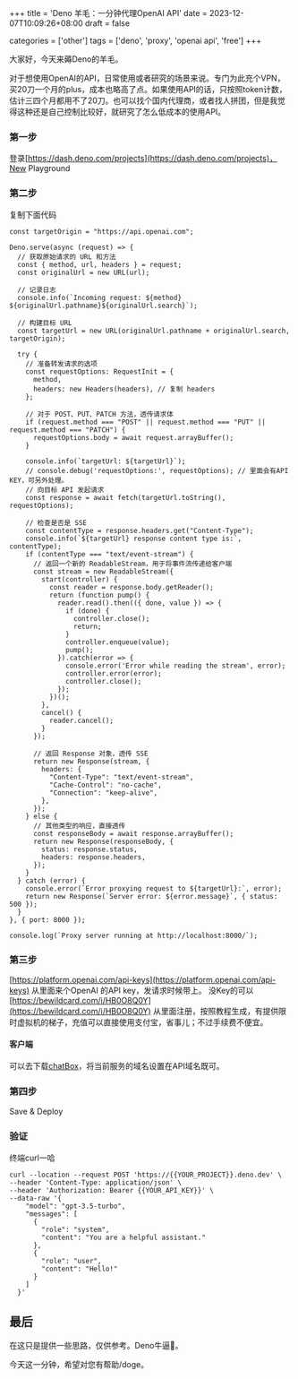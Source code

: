 +++
title = 'Deno 羊毛：一分钟代理OpenAI API'
date = 2023-12-07T10:09:26+08:00
draft = false

categories = ['other']
tags = ['deno', 'proxy', 'openai api', 'free']
+++

大家好，今天来薅Deno的羊毛。

对于想使用OpenAI的API，日常使用或者研究的场景来说。专门为此充个VPN，买20刀一个月的plus，成本也略高了点。如果使用API的话，只按照token计数，估计三四个月都用不了20刀。也可以找个国内代理商，或者找人拼团，但是我觉得这种还是自己控制比较好，就研究了怎么低成本的使用API。


### 第一步
登录[https://dash.deno.com/projects](https://dash.deno.com/projects)，New Playground

### 第二步
复制下面代码
```JS
const targetOrigin = "https://api.openai.com";

Deno.serve(async (request) => {
  // 获取原始请求的 URL 和方法
  const { method, url, headers } = request;
  const originalUrl = new URL(url);
  
  // 记录日志
  console.info(`Incoming request: ${method} ${originalUrl.pathname}${originalUrl.search}`);

  // 构建目标 URL
  const targetUrl = new URL(originalUrl.pathname + originalUrl.search, targetOrigin);
  
  try {
    // 准备转发请求的选项
    const requestOptions: RequestInit = {
      method,
      headers: new Headers(headers), // 复制 headers
    };

    // 对于 POST、PUT、PATCH 方法，透传请求体
    if (request.method === "POST" || request.method === "PUT" || request.method === "PATCH") {
      requestOptions.body = await request.arrayBuffer();
    }

    console.info(`targetUrl: ${targetUrl}`);
    // console.debug('requestOptions:', requestOptions); // 里面会有API KEY，可另外处理。
    // 向目标 API 发起请求
    const response = await fetch(targetUrl.toString(), requestOptions);

    // 检查是否是 SSE
    const contentType = response.headers.get("Content-Type");
    console.info(`${targetUrl} response content type is:`, contentType);
    if (contentType === "text/event-stream") {
      // 返回一个新的 ReadableStream，用于将事件流传递给客户端
      const stream = new ReadableStream({
        start(controller) {
          const reader = response.body.getReader();
          return (function pump() {
            reader.read().then(({ done, value }) => {
              if (done) {
                controller.close();
                return;
              }
              controller.enqueue(value);
              pump();
            }).catch(error => {
              console.error('Error while reading the stream', error);
              controller.error(error);
              controller.close();
            });
          })();
        },
        cancel() {
          reader.cancel();
        }
      });

      // 返回 Response 对象，透传 SSE
      return new Response(stream, {
        headers: {
          "Content-Type": "text/event-stream",
          "Cache-Control": "no-cache",
          "Connection": "keep-alive",
        },
      });
    } else {
      // 其他类型的响应，直接透传
      const responseBody = await response.arrayBuffer();
      return new Response(responseBody, {
        status: response.status,
        headers: response.headers,
      });
    }
  } catch (error) {
    console.error(`Error proxying request to ${targetUrl}:`, error);
    return new Response(`Server error: ${error.message}`, { status: 500 });
  }
}, { port: 8000 });

console.log(`Proxy server running at http://localhost:8000/`);
```

### 第三步
[https://platform.openai.com/api-keys](https://platform.openai.com/api-keys) 从里面来个OpenAI 的API key，发请求时候带上。
没Key的可以 [https://bewildcard.com/i/HB0O8Q0Y](https://bewildcard.com/i/HB0O8Q0Y) 从里面注册，按照教程生成，有提供限时虚拟机的梯子，充值可以直接使用支付宝，省事儿；不过手续费不便宜。

#### 客户端
可以去下载[chatBox](https://chatboxai.app/zh)，将当前服务的域名设置在API域名既可。

### 第四步
Save & Deploy

### 验证
终端curl一哈
```shell
curl --location --request POST 'https://{{YOUR_PROJECT}}.deno.dev' \
--header 'Content-Type: application/json' \
--header 'Authorization: Bearer {{YOUR_API_KEY}}' \
--data-raw '{
    "model": "gpt-3.5-turbo",
    "messages": [
      {
        "role": "system",
        "content": "You are a helpful assistant."
      },
      {
        "role": "user",
        "content": "Hello!"
      }
    ]
  }'
```
## 最后
在这只是提供一些思路，仅供参考。Deno牛逼🐶。    

今天这一分钟，希望对您有帮助/doge。
